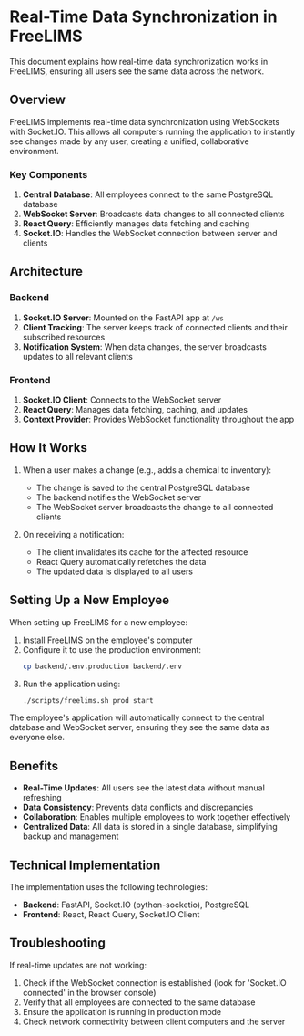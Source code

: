 # Real-Time Data Synchronization in FreeLIMS

This document explains how real-time data synchronization works in FreeLIMS, ensuring all users see the same data across the network.

## Overview

FreeLIMS implements real-time data synchronization using WebSockets with Socket.IO. This allows all computers running the application to instantly see changes made by any user, creating a unified, collaborative environment.

### Key Components

1. **Central Database**: All employees connect to the same PostgreSQL database
2. **WebSocket Server**: Broadcasts data changes to all connected clients
3. **React Query**: Efficiently manages data fetching and caching
4. **Socket.IO**: Handles the WebSocket connection between server and clients

## Architecture

### Backend

1. **Socket.IO Server**: Mounted on the FastAPI app at `/ws`
2. **Client Tracking**: The server keeps track of connected clients and their subscribed resources
3. **Notification System**: When data changes, the server broadcasts updates to all relevant clients

### Frontend

1. **Socket.IO Client**: Connects to the WebSocket server
2. **React Query**: Manages data fetching, caching, and updates
3. **Context Provider**: Provides WebSocket functionality throughout the app

## How It Works

1. When a user makes a change (e.g., adds a chemical to inventory):
   - The change is saved to the central PostgreSQL database
   - The backend notifies the WebSocket server
   - The WebSocket server broadcasts the change to all connected clients

2. On receiving a notification:
   - The client invalidates its cache for the affected resource
   - React Query automatically refetches the data
   - The updated data is displayed to all users

## Setting Up a New Employee

When setting up FreeLIMS for a new employee:

1. Install FreeLIMS on the employee's computer
2. Configure it to use the production environment:
   ```bash
   cp backend/.env.production backend/.env
   ```
3. Run the application using:
   ```bash
   ./scripts/freelims.sh prod start
   ```

The employee's application will automatically connect to the central database and WebSocket server, ensuring they see the same data as everyone else.

## Benefits

- **Real-Time Updates**: All users see the latest data without manual refreshing
- **Data Consistency**: Prevents data conflicts and discrepancies
- **Collaboration**: Enables multiple employees to work together effectively
- **Centralized Data**: All data is stored in a single database, simplifying backup and management

## Technical Implementation

The implementation uses the following technologies:

- **Backend**: FastAPI, Socket.IO (python-socketio), PostgreSQL
- **Frontend**: React, React Query, Socket.IO Client

## Troubleshooting

If real-time updates are not working:

1. Check if the WebSocket connection is established (look for 'Socket.IO connected' in the browser console)
2. Verify that all employees are connected to the same database
3. Ensure the application is running in production mode
4. Check network connectivity between client computers and the server 